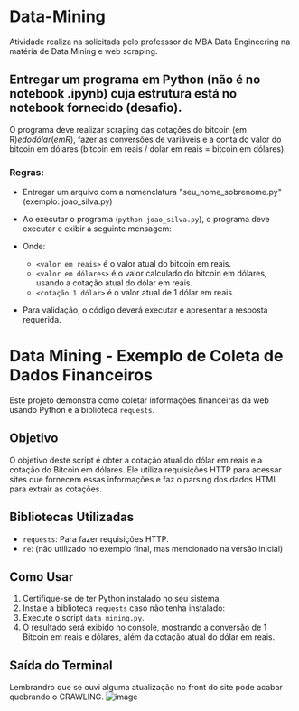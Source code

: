 # Data-Mining
Atividade realiza na solicitada pelo professsor do MBA Data Engineering na matéria de Data Mining e web scraping.
## Entregar um programa em Python (não é no notebook .ipynb) cuja estrutura está no notebook fornecido (desafio).

O programa deve realizar scraping das cotações do bitcoin (em R$) e do dólar (em R$), fazer as conversões de variáveis e a conta do valor do bitcoin em dólares (bitcoin em reais / dolar em reais = bitcoin em dólares).

### Regras:
- Entregar um arquivo com a nomenclatura "seu_nome_sobrenome.py" (exemplo: joao_silva.py)
- Ao executar o programa (`python joao_silva.py`), o programa deve executar e exibir a seguinte mensagem:
  
- Onde:
  - `<valor em reais>` é o valor atual do bitcoin em reais.
  - `<valor em dólares>` é o valor calculado do bitcoin em dólares, usando a cotação atual do dólar em reais.
  - `<cotação 1 dólar>` é o valor atual de 1 dólar em reais.

- Para validação, o código deverá executar e apresentar a resposta requerida.



# Data Mining - Exemplo de Coleta de Dados Financeiros

Este projeto demonstra como coletar informações financeiras da web usando Python e a biblioteca `requests`.

## Objetivo

O objetivo deste script é obter a cotação atual do dólar em reais e a cotação do Bitcoin em dólares. Ele utiliza requisições HTTP para acessar sites que fornecem essas informações e faz o parsing dos dados HTML para extrair as cotações.

## Bibliotecas Utilizadas

- `requests`: Para fazer requisições HTTP.
- `re`: (não utilizado no exemplo final, mas mencionado na versão inicial)

## Como Usar

1. Certifique-se de ter Python instalado no seu sistema.
2. Instale a biblioteca `requests` caso não tenha instalado:
3. Execute o script `data_mining.py`.
4. O resultado será exibido no console, mostrando a conversão de 1 Bitcoin em reais e dólares, além da cotação atual do dólar em reais.

## Saída do Terminal 
Lembrandro que se ouvi alguma atualização no front do site pode acabar quebrando o CRAWLING.
![image](https://github.com/rjunio454/Data-Mining/assets/64554791/72e37399-fc1f-4852-8b1b-7f88debddad0)


